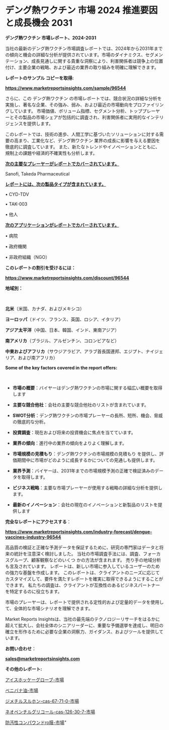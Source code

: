 # デング熱ワクチン 市場 2024 推進要因と成長機会 2031

<strong>デング熱ワクチン 市場レポート、2024-2031</strong>

当社の最新のデング熱ワクチン市場調査レポートでは、2024年から2031年までの傾向と機会の詳細な分析が提供されています。市場のダイナミクス、セグメンテーション、成長見通しに関する貴重な洞察により、利害関係者は競争上の位置付け、主要企業の戦略、および最近の業界の取り組みを明確に理解できます。



<strong>レポートのサンプル コピーを取得:</strong> <a href=https://www.marketreportsinsights.com/sample/96544>

<strong><u>https://www.marketreportsinsights.com/sample/96544</u></strong></a>

さらに、この デング熱ワクチン の市場レポートでは、競合状況の詳細な分析を実施し、著名な企業、その強み、弱み、および最近の市場動向をプロファイリングしています。 市場価値、ボリューム指標、セグメント分析、トッププレーヤーとその製品の市場シェアが包括的に調査され、利害関係者に実用的なインテリジェンスを提供します。

このレポートでは、技術の進歩、人間工学に基づいたソリューションに対する需要の高まり、工業化など、デング熱ワクチン 業界の成長に影響を与える要因を徹底的に調査しています。 また、新たなトレンドやイノベーションとともに、規制上の課題や経済的不確実性も分析します。



<strong><u>次の主要なプレーヤーがレポートでカバーされています。</u></strong>

Sanofi, Takeda Pharmaceutical



<strong><u><b>レポートには、次の製品タイプが含まれています。</b></u></strong>

• CYD-TDV

• TAK-003

• 他人



<strong><u><b>次のアプリケーションがレポートでカバーされています。</b></u></strong>

• 病院

• 政府機関

• 非政府組織（NGO）



<strong><b>このレポートの割引を受けるには：</b></strong>

<a href=https://www.marketreportsinsights.com/discount/96544>

<strong><u>https://www.marketreportsinsights.com/discount/96544</u></strong></a>



<strong>地域別：</strong>

<strong> </strong>



<strong>北米</strong>（米国、カナダ、およびメキシコ）



<strong>ヨーロッパ</strong>（ドイツ、フランス、英国、ロシア、イタリア）



<strong>アジア太平洋</strong>（中国、日本、韓国、インド、東南アジア）



<strong>南アメリカ</strong>（ブラジル、アルゼンチン、コロンビアなど）



<strong>中東およびアフリカ</strong>（サウジアラビア、アラブ首長国連邦、エジプト、ナイジェリア、および南アフリカ）



<strong>Some of the key factors covered in the report offers:</strong>

<strong> </strong>
<ul>
  <li>

<strong>市場の概要</strong>：バイヤーはデング熱ワクチンの市場に関する幅広い概要を取得します</li>
  <li>

<strong>主要な競合他社</strong>：会社の主要な競合他社のリストが含まれています。</li>
  <li>

<strong>SWOT分析</strong>：デング熱ワクチンの市場プレーヤーの長所、短所、機会、脅威の徹底的な分析。</li>
  <li>

<strong>投資調査</strong>：現在および将来の投資機会に焦点を当てています。</li>
  <li>

<strong>業界の傾向</strong>：進行中の業界の傾向をよりよく理解します。</li>
  <li>

<strong>市場規模の見積もり</strong>：デング熱ワクチンの市場規模の見積もり を提供し、評価期間中に市場がどのように成長するかについての見通しも提供します。</li>
  <li>

<strong>業界予測</strong>：バイヤーは、2031年までの市場規模予測の正確で検証済みのデータを取得します。</li>
  <li>

<strong>ビジネス戦略</strong>：主要な市場プレーヤーが使用する戦略の詳細な分析を提供します。</li>
  <li>

<strong>最新のイノベーション</strong>：会社の現在のイノベーションと新製品のリストを提供します</li>
</ul>


<strong>完全なレポートにアクセスする</strong>：

<a href=https://www.marketreportsinsights.com/industry-forecast/dengue-vaccines-industry-96544>

<strong><u>https://www.marketreportsinsights.com/industry-forecast/dengue-vaccines-industry-96544</u></strong></a>

高品質の検証と正確な予測データを保証するために、研究の専門家はデータと将来の統計を注意深く検討しました。 当社の市場調査手法には、調査、フォーカスグループ、顧客観察などのいくつ かの方法が含まれます。 売り手の地域分析も言及されています。 レポートは、新しい市場に参入しているユーザーのための強力な基盤を作成します。 このレポートは、クライアントのニーズに応じてカスタマイズして、要件を満たすレポートを確実に取得できるようにすることができます。 私たちの調査は、クライアントが互換性のあるビジネスパートナーを特定するのに役立ちます。

市場のプレーヤーは、レポートで提供される定性的および定量的データを使用して、全体的な市場シナリオを理解できます。

Market Reports Insightsは、当社の最先端のテクノロジーリサーチをはるかに超えて拡大し、会社全体のシニアリーダーに、重要な予備選挙を達成し、明日の確立を形作るために必要な企業の洞察力、ガイダンス、およびツールを提供しています。



<strong><b>お問い合わせ</b></strong>：

<a href=mailto:sales@marketreportsinsights.com>

<strong><u>sales@marketreportsinsights.com</u></strong></a>



<strong>その他のレポート:</strong>

<a href=https://www.linkedin.com/pulse/アイスホッケーグローブ-市場-2023-総利益と主要ベンダー-2030-analytics-achievers-24-analysis-i9oof/>アイスホッケーグローブ-市場</a>

<a href=https://www.linkedin.com/pulse/ベニバナ油-市場-2023-総利益と主要ベンダー-2030-trend-tracking-toolbox-24-analysis-xtckf/>ベニバナ油-市場</a>

<a href=https://www.linkedin.com/pulse/ジメチルスルホン-cas-67-71-0-市場-2023-年のダイナミクスとビジネストレンド-agfvf/>ジメチルスルホン-cas-67-71-0-市場</a>

<a href=https://www.linkedin.com/pulse/ネオペンチルグリコール-cas-126-30-7-市場-2023-新興市場-naagf/>ネオペンチルグリコール-cas-126-30-7-市場</a>

<a href=https://www.linkedin.com/pulse/防汚性コンパウンドro膜-市場-2023-総合分析と事業成長戦略-2030-c4gwf/>防汚性コンパウンドro膜-市場</a>"
